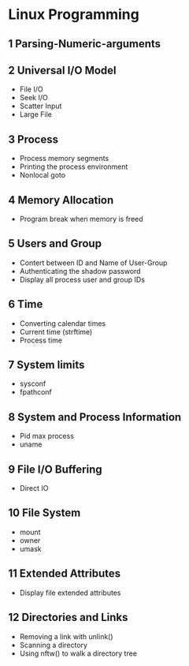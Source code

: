 # Linux Programming

## 1 Parsing-Numeric-arguments

## 2 Universal I/O Model

* File I/O
* Seek I/O
* Scatter Input
* Large File

## 3 Process

* Process memory segments
* Printing the process environment
* Nonlocal goto

## 4 Memory Allocation

* Program break when memory is freed

## 5 Users and Group

* Contert between ID and Name of User-Group
* Authenticating the shadow password
* Display all process user and group IDs

## 6 Time

* Converting calendar times
* Current time (strftime)
* Process time

## 7 System limits

* sysconf
* fpathconf

## 8 System and Process Information

* Pid max process
* uname

## 9 File I/O Buffering

* Direct IO

## 10 File System

* mount
* owner
* umask

## 11 Extended Attributes

* Display file extended attributes

## 12 Directories and Links

* Removing a link with unlink()
* Scanning a directory
* Using nftw() to walk a directory tree